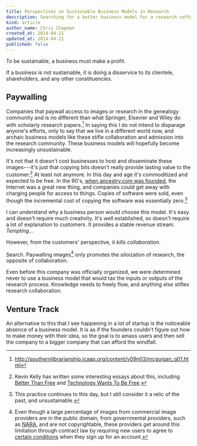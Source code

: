 ```yaml
---
title: Perspectives on Sustainable Business Models in Research
description: Searching for a better business model for a research software company.
kind: article
author_name: Chris Chapman
created_at: 2014-04-21
updated_at: 2014-04-21
published: false
---
```


To be sustainable, a business must make a profit.

If a business is not sustainable, it is doing a disservice to its clientele,
shareholders, and any other constituencies.



<!--MORE-->

## Paywalling

Companies that paywall access to images or research in the genealogy community
and is no different than what Springer, Elsevier and Wiley do with scholarly
research papers.[^journal-publishers] In saying this I do not intend to
disparage anyone's efforts, only to say that we live in a different world now,
and archaic business models like these stifle collaboration and admission into
the research community. These business models will hopefully become
increasingly unsustainable.

It's not that it doesn't cost businesses to host and disseminate
these images---it's just that copying bits doesn't really provide lasting value
to the customer.[^bits] At least not anymore. In this day and age it's
commoditized and expected to be free. In the 90's, [when ancestry.com was
founded](http://corporate.ancestry.com/about-ancestry/company-info/company-history/),
the Internet was a great new thing, and companies could get away with charging
people for access to things. Copies of software were sold, even though the
incremental cost of copying the software was essentially zero.[^buy-software]

I can understand why a business person would choose this model. It's easy and
doesn't require much creativity. It's well established, so doesn't require a
lot of explanation to customers. It provides a stable revenue stream.
_Tempting_...

However, from the customers' perspective, it _kills collaboration_.

Search. Paywalling images[^contract-law] only promotes the siloization of
research, the opposite of collaboration.

Even before this company was officially organized, we were
determined never to use a business model that would tax the inputs or outputs
of the research process. Knowledge needs to freely flow, and anything else
stifles research collaboration.

## Venture Track

An alternative to this that I see happening in a lot of startup is the
noticeable absence of a business model. It is as if the founders couldn't
figure out how to make money with their idea, so the goal is to amass users and
then sell the company to a bigger company that can afford the windfall.

[^journal-publishers]: http://southernlibrarianship.icaap.org/content/v09n03/mcguigan_g01.html

[^bits]: Kevin Kelly has written some interesting essays about this, including
    [Better Than Free](http://kk.org/thetechnium/2008/01/better-than-fre/) and
    [Technology Wants To Be Free](http://kk.org/thetechnium/2007/11/technology-want/).

[^buy-software]: This practice continues to this day, but I still consider it a
    relic of the past, and unsustainable.

[^contract-law]: Even though a large percentage of images from commercial image
    providers are in the public domain, from governmental providers, such as
    [NARA](https://www.archives.gov), and are not copyrightable, these
    providers get around this limitation through contract law by requiring new
    users to agree to [certain
    conditions](http://www.ancestry.com/cs/legal/termsandconditions) when they
    sign up for an account.
